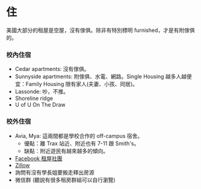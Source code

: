 # 住

美國大部分的租屋是空屋，沒有傢俱。除非有特別標明 furnished，才是有附傢俱的。

### 校內住宿

- Cedar apartments: 沒有傢俱。
- Sunnyside apartments: 附傢俱、水電、網路。Single Housing 越多人越便宜：Family Housing 限有家人(夫妻、小孩、同居)。
- Lassonde: 吵，不推。
- Shoreline ridge
- U of U On The Draw

### 校外住宿

- Avia, Mya: 這兩間都是學校合作的 off-campus 宿舍。
  - 優點：離 Trax 站近、附近也有 7-11 跟 Smith's。
  - 缺點：附近遊民有越來越多的傾向。
- [Facebook 租屋社團](https://www.facebook.com/groups/675656609223294/)
- [Zillow](https://www.zillow.com/salt-lake-city-ut/rentals/)
- 詢問有沒有學長姐要搬走釋出房源
- 微信群 (聽說有很多租房群組可以自行瀏覽)